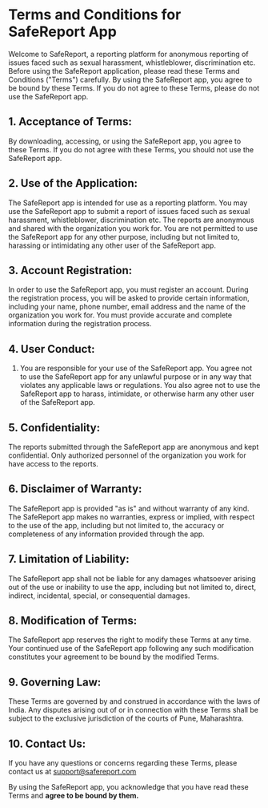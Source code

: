 # Terms and Conditions for SafeReport App

Welcome to SafeReport, a reporting platform for anonymous reporting of issues faced such as sexual harassment, whistleblower, discrimination etc. Before using the SafeReport application, please read these Terms and Conditions ("Terms") carefully. By using the SafeReport app, you agree to be bound by these Terms. If you do not agree to these Terms, please do not use the SafeReport app.

## 1. Acceptance of Terms:
By downloading, accessing, or using the SafeReport app, you agree to these Terms. If you do not agree with these Terms, you should not use the SafeReport app.

## 2. Use of the Application:
The SafeReport app is intended for use as a reporting platform. You may use the SafeReport app to submit a report of issues faced such as sexual harassment, whistleblower, discrimination etc. The reports are anonymous and shared with the organization you work for. You are not permitted to use the SafeReport app for any other purpose, including but not limited to, harassing or intimidating any other user of the SafeReport app.

## 3. Account Registration:
In order to use the SafeReport app, you must register an account. During the registration process, you will be asked to provide certain information, including your name, phone number, email address and the name of the organization you work for. You must provide accurate and complete information during the registration process.

## 4. User Conduct:
1. You are responsible for your use of the SafeReport app. You agree not to use the SafeReport app for any unlawful purpose or in any way that violates any applicable laws or regulations. You also agree not to use the SafeReport app to harass, intimidate, or otherwise harm any other user of the SafeReport app.

## 5. Confidentiality:
The reports submitted through the SafeReport app are anonymous and kept confidential. Only authorized personnel of the organization you work for have access to the reports.

## 6. Disclaimer of Warranty:
The SafeReport app is provided "as is" and without warranty of any kind. The SafeReport app makes no warranties, express or implied, with respect to the use of the app, including but not limited to, the accuracy or completeness of any information provided through the app.

## 7. Limitation of Liability:
The SafeReport app shall not be liable for any damages whatsoever arising out of the use or inability to use the app, including but not limited to, direct, indirect, incidental, special, or consequential damages.

## 8. Modification of Terms:
The SafeReport app reserves the right to modify these Terms at any time. Your continued use of the SafeReport app following any such modification constitutes your agreement to be bound by the modified Terms.

## 9. Governing Law:
These Terms are governed by and construed in accordance with the laws of India. Any disputes arising out of or in connection with these Terms shall be subject to the exclusive jurisdiction of the courts of Pune, Maharashtra.

## 10. Contact Us:
If you have any questions or concerns regarding these Terms, please contact us at support@safereport.com

By using the SafeReport app, you acknowledge that you have read these Terms and <strong>agree to be bound by them.</strong>